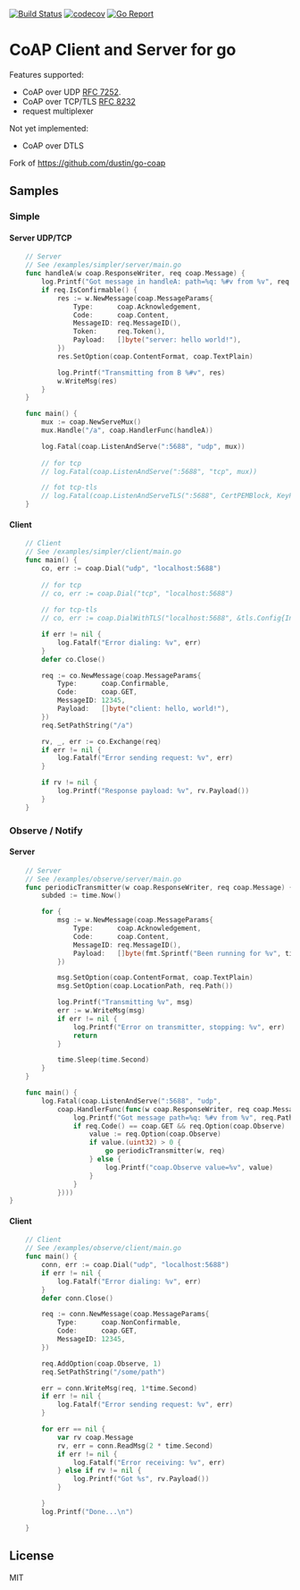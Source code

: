 [![Build Status](https://travis-ci.com/ondrejtomcik/go-coap.svg?branch=master)](https://travis-ci.com/ondrejtomcik/go-coap)
[![codecov](https://codecov.io/gh/ondrejtomcik/go-coap/branch/master/graph/badge.svg)](https://codecov.io/gh/ondrejtomcik/go-coap)
[![Go Report](https://goreportcard.com/badge/github.com/ondrejtomcik/go-coap)](https://goreportcard.com/report/github.com/ondrejtomcik/go-coap)

# CoAP Client and Server for go

Features supported:
* CoAP over UDP [RFC 7252][coap].
* CoAP over TCP/TLS [RFC 8232][coap-tcp]
* request multiplexer

Not yet implemented:
* CoAP over DTLS

Fork of https://github.com/dustin/go-coap

[coap]: http://tools.ietf.org/html/rfc7252
[coap-tcp]: https://tools.ietf.org/html/rfc8323

## Samples

### Simple

#### Server UDP/TCP
```go
	// Server
	// See /examples/simpler/server/main.go
	func handleA(w coap.ResponseWriter, req coap.Message) {
		log.Printf("Got message in handleA: path=%q: %#v from %v", req.Path(), req, w.RemoteAddr())
		if req.IsConfirmable() {
			res := w.NewMessage(coap.MessageParams{
				Type:      coap.Acknowledgement,
				Code:      coap.Content,
				MessageID: req.MessageID(),
				Token:     req.Token(),
				Payload:   []byte("server: hello world!"),
			})
			res.SetOption(coap.ContentFormat, coap.TextPlain)

			log.Printf("Transmitting from B %#v", res)
			w.WriteMsg(res)
		}
	}

	func main() {
		mux := coap.NewServeMux()
		mux.Handle("/a", coap.HandlerFunc(handleA))

		log.Fatal(coap.ListenAndServe(":5688", "udp", mux))
		
		// for tcp
		// log.Fatal(coap.ListenAndServe(":5688", "tcp", mux))

		// fot tcp-tls
		// log.Fatal(coap.ListenAndServeTLS(":5688", CertPEMBlock, KeyPEMBlock, mux))
	}
```
#### Client
```go
	// Client
	// See /examples/simpler/client/main.go
	func main() {
		co, err := coap.Dial("udp", "localhost:5688")
		
		// for tcp
		// co, err := coap.Dial("tcp", "localhost:5688")
		
		// for tcp-tls
		// co, err := coap.DialWithTLS("localhost:5688", &tls.Config{InsecureSkipVerify: true})

		if err != nil {
			log.Fatalf("Error dialing: %v", err)
		}
		defer co.Close()

		req := co.NewMessage(coap.MessageParams{
			Type:      coap.Confirmable,
			Code:      coap.GET,
			MessageID: 12345,
			Payload:   []byte("client: hello, world!"),
		})
		req.SetPathString("/a")

		rv, _, err := co.Exchange(req)
		if err != nil {
			log.Fatalf("Error sending request: %v", err)
		}

		if rv != nil {
			log.Printf("Response payload: %v", rv.Payload())
		}
	}
```


### Observe / Notify

#### Server
```go
	// Server
	// See /examples/observe/server/main.go
	func periodicTransmitter(w coap.ResponseWriter, req coap.Message) {
		subded := time.Now()

		for {
			msg := w.NewMessage(coap.MessageParams{
				Type:      coap.Acknowledgement,
				Code:      coap.Content,
				MessageID: req.MessageID(),
				Payload:   []byte(fmt.Sprintf("Been running for %v", time.Since(subded))),
			})

			msg.SetOption(coap.ContentFormat, coap.TextPlain)
			msg.SetOption(coap.LocationPath, req.Path())

			log.Printf("Transmitting %v", msg)
			err := w.WriteMsg(msg)
			if err != nil {
				log.Printf("Error on transmitter, stopping: %v", err)
				return
			}

			time.Sleep(time.Second)
		}
	}

	func main() {
		log.Fatal(coap.ListenAndServe(":5688", "udp",
			coap.HandlerFunc(func(w coap.ResponseWriter, req coap.Message) {
				log.Printf("Got message path=%q: %#v from %v", req.Path(), req, w.RemoteAddr())
				if req.Code() == coap.GET && req.Option(coap.Observe) != nil {
					value := req.Option(coap.Observe)
					if value.(uint32) > 0 {
						go periodicTransmitter(w, req)
					} else {
						log.Printf("coap.Observe value=%v", value)
					}
				}
			})))
}
```

#### Client
```go
	// Client
	// See /examples/observe/client/main.go
	func main() {
		conn, err := coap.Dial("udp", "localhost:5688")
		if err != nil {
			log.Fatalf("Error dialing: %v", err)
		}
		defer conn.Close()

		req := conn.NewMessage(coap.MessageParams{
			Type:      coap.NonConfirmable,
			Code:      coap.GET,
			MessageID: 12345,
		})

		req.AddOption(coap.Observe, 1)
		req.SetPathString("/some/path")

		err = conn.WriteMsg(req, 1*time.Second)
		if err != nil {
			log.Fatalf("Error sending request: %v", err)
		}

		for err == nil {
			var rv coap.Message
			rv, err = conn.ReadMsg(2 * time.Second)
			if err != nil {
				log.Fatalf("Error receiving: %v", err)
			} else if rv != nil {
				log.Printf("Got %s", rv.Payload())
			}

		}
		log.Printf("Done...\n")

	}
```

## License
MIT
